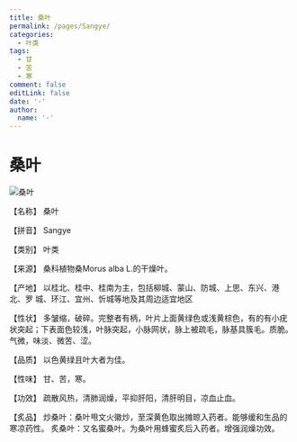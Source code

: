 ```yaml
---
title: 桑叶
permalink: /pages/Sangye/
categories: 
  - 叶类
tags: 
  - 甘
  - 苦
  - 寒
comment: false
editLink: false
date: '·'
author: 
  name: '·'
---
```

# 桑叶

![桑叶](https://sys01.lib.hkbu.edu.hk/cmed/mmid/images/B00334.jpg)

<!-- more -->
【名称】	桑叶	

【拼音】	Sangye

【类别】	叶类

【来源】	桑科植物桑Morus alba L.的干燥叶。

【产地】	以桂北、桂中、桂南为主，包括柳城、蒙山、防城、上思、东兴、港北、罗
城、环江、宜州、忻城等地及其周边适宜地区

【性状】	多皱缩，破碎。完整者有柄，叶片上面黄绿色或浅黄棕色，有的有小疣状突起；下表面色较浅，叶脉突起，小脉网状，脉上被疏毛，脉基具簇毛。质脆。气微，味淡、微苦、涩。

【品质】	以色黄绿且叶大者为佳。

【性味】	甘、苦，寒。

【功效】	疏散风热，清肺润燥，平抑肝阳，清肝明目，凉血止血。

【炙品】	炒桑叶：桑叶甩文火徽炒，至深黄色取出摊晾入药者。能够缓和生品的寒凉药性。
炙桑叶：又名蜜桑叶。为桑叶用蜂蜜炙后入药者。增强润燥功效。